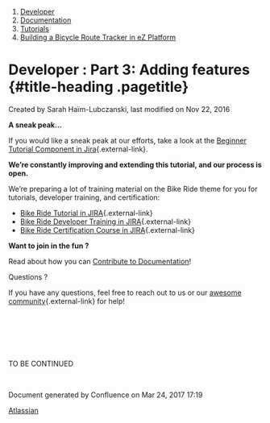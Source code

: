 1.  <span>[Developer](index.html)</span>
2.  <span>[Documentation](Documentation_31429504.html)</span>
3.  <span>[Tutorials](Tutorials_31429522.html)</span>
4.  <span>[Building a Bicycle Route Tracker in eZ
    Platform](Building-a-Bicycle-Route-Tracker-in-eZ-Platform_31431606.html)</span>

<span id="title-text"> Developer : Part 3: Adding features </span> {#title-heading .pagetitle}
==================================================================

Created by <span class="author"> Sarah Haïm-Lubczanski</span>, last
modified on Nov 22, 2016

**A sneak peak…**

If you would like a sneak peak at our efforts, take a look at the
[Beginner Tutorial Component in
Jira](https://jira.ez.no/issues/?jql=component%20%3D%20%22Beginner%20Tutorial%22%20AND%20project%20%3D%20EZP){.external-link}.

**We’re constantly improving and extending this tutorial, and our
process is open.**

We’re preparing a lot of training material on the Bike Ride theme for
you for tutorials, developer training, and certification:

-   [Bike Ride Tutorial in
    JIRA](https://jira.ez.no/issues/?jql=component%20%3D%20%22BikeRide%2FTutorial%22%20AND%20project%20%3D%20EZP){.external-link}
-   [Bike Ride Developer Training in
    JIRA](https://jira.ez.no/issues/?jql=component%20%3D%20%22BikeRide%2FDevTrain%22){.external-link}
-   [Bike Ride Certification Course in
    JIRA](https://jira.ez.no/issues/?jql=component%20%3D%20%22BikeRide%2FCert%22){.external-link}

**Want to join in the fun ?**

Read about how you can [Contribute to
Documentation](Contribute-to-Documentation_31429594.html)!

Questions ?

<span
class="aui-icon aui-icon-small aui-iconfont-approve confluence-information-macro-icon"></span>
If you have any questions, feel free to reach out to us or our [awesome
community](http://share.ez.no/get-involved/exchange){.external-link} for
help!

 

 

 

<span class="status-macro aui-lozenge aui-lozenge-current">TO BE
CONTINUED</span>

 

Document generated by Confluence on Mar 24, 2017 17:19

[Atlassian](http://www.atlassian.com/)


